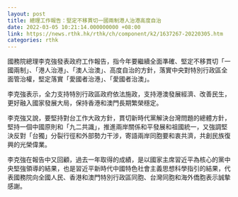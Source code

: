```yaml
---
layout: post
title: 總理工作報告：堅定不移貫切一國兩制港人治港高度自治
date: 2022-03-05 10:21:14.000000000 +08:00
link: https://news.rthk.hk/rthk/ch/component/k2/1637267-20220305.htm
categories: rthk
---
```


國務院總理李克強發表政府工作報告，指今年要繼續全面準確、堅定不移貫切「一國兩制」、「港人治港」、「澳人治澳」、高度自治的方針，落實中央對特別行政區全面管治權，堅定落實「愛國者治港」、「愛國者治澳」。

李克強表示，全力支持特別行政區政府依法施政，支持港澳發展經濟、改善民生，更好融入國家發展大局，保持香港和澳門長期繁榮穩定。

李克強又說，要堅持對台工作大政方針，貫切新時代黨解決台灣問題的總體方針，堅持一個中國原則和「九二共識」，推進兩岸關係和平發展和祖國統一，又強調堅決反對「台獨」分裂行徑和外部勢力干涉，寄語兩岸同胞要和衷共濟，共創民族復興的光榮偉業。

李克強在報告中又回顧，過去一年取得的成績，是以國家主席習近平為核心的黨中央堅強領導的結果，也是習近平新時代中國特色社會主義思想科學指引的結果，代表國務院向全國人民、香港和澳門特別行政區同胞、台灣同胞和海外僑胞表示誠摰感謝。
